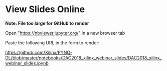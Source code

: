# View Slides Online

__Note: File too large for GitHub to render__

Open "<https://nbviewer.jupyter.org/>" in a new browser tab

Paste  the following  URL in the form to render:

https://github.com/Xilinx/PYNQ-DL/blob/master/notebooks/DAC2018_xilinx_webinar_slides/DAC2018_xilinx_webinar_slides.ipynb
